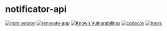 # notificator-api

[![npm version](https://badge.fury.io/js/notificator-api.svg)](https://badge.fury.io/js/notificator-api)
[![renovate-app](https://img.shields.io/badge/renovate-app-blue.svg)](https://renovateapp.com/) 
[![Known Vulnerabilities](https://snyk.io/test/github/fabulator/notificator-api/badge.svg)](https://snyk.io/test/github/fabulator/notificator-api)
[![codecov](https://codecov.io/gh/fabulator/notificator-api/branch/master/graph/badge.svg)](https://codecov.io/gh/fabulator/notificator-api) 
[![travis](https://travis-ci.org/fabulator/notificator-api.svg?branch=master)](https://travis-ci.org/fabulator/notificator-api)



